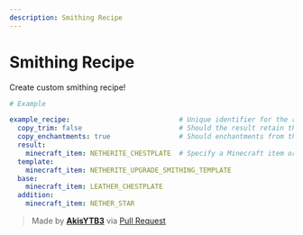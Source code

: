 ```yaml
---
description: Smithing Recipe
---
```


# Smithing Recipe

Create custom smithing recipe!

```yaml
# Example

example_recipe:                           # Unique identifier for the recipe
  copy_trim: false                        # Should the result retain the trim design from the base item? Defaults to true
  copy_enchantments: true                 # Should enchantments from the base item be transferred to the result? Defaults to true
  result:
    minecraft_item: NETHERITE_CHESTPLATE  # Specify a Minecraft item or use nexo_item for custom items (e.g., nexo_item: custom_item_id)
  template:
    minecraft_item: NETHERITE_UPGRADE_SMITHING_TEMPLATE
  base:
    minecraft_item: LEATHER_CHESTPLATE
  addition:
    minecraft_item: NETHER_STAR
```

> Made by [**AkisYTB3**](https://github.com/AkisYTB3) via [Pull Request](https://github.com/Naimadx123/NexoAddon/pull/35)
